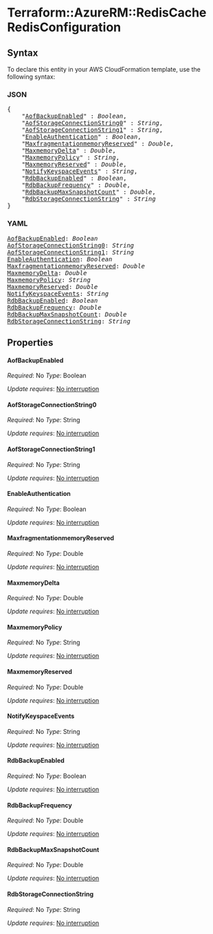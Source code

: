 # Terraform::AzureRM::RedisCache RedisConfiguration

## Syntax

To declare this entity in your AWS CloudFormation template, use the following syntax:

### JSON

<pre>
{
    "<a href="#aofbackupenabled" title="AofBackupEnabled">AofBackupEnabled</a>" : <i>Boolean</i>,
    "<a href="#aofstorageconnectionstring0" title="AofStorageConnectionString0">AofStorageConnectionString0</a>" : <i>String</i>,
    "<a href="#aofstorageconnectionstring1" title="AofStorageConnectionString1">AofStorageConnectionString1</a>" : <i>String</i>,
    "<a href="#enableauthentication" title="EnableAuthentication">EnableAuthentication</a>" : <i>Boolean</i>,
    "<a href="#maxfragmentationmemoryreserved" title="MaxfragmentationmemoryReserved">MaxfragmentationmemoryReserved</a>" : <i>Double</i>,
    "<a href="#maxmemorydelta" title="MaxmemoryDelta">MaxmemoryDelta</a>" : <i>Double</i>,
    "<a href="#maxmemorypolicy" title="MaxmemoryPolicy">MaxmemoryPolicy</a>" : <i>String</i>,
    "<a href="#maxmemoryreserved" title="MaxmemoryReserved">MaxmemoryReserved</a>" : <i>Double</i>,
    "<a href="#notifykeyspaceevents" title="NotifyKeyspaceEvents">NotifyKeyspaceEvents</a>" : <i>String</i>,
    "<a href="#rdbbackupenabled" title="RdbBackupEnabled">RdbBackupEnabled</a>" : <i>Boolean</i>,
    "<a href="#rdbbackupfrequency" title="RdbBackupFrequency">RdbBackupFrequency</a>" : <i>Double</i>,
    "<a href="#rdbbackupmaxsnapshotcount" title="RdbBackupMaxSnapshotCount">RdbBackupMaxSnapshotCount</a>" : <i>Double</i>,
    "<a href="#rdbstorageconnectionstring" title="RdbStorageConnectionString">RdbStorageConnectionString</a>" : <i>String</i>
}
</pre>

### YAML

<pre>
<a href="#aofbackupenabled" title="AofBackupEnabled">AofBackupEnabled</a>: <i>Boolean</i>
<a href="#aofstorageconnectionstring0" title="AofStorageConnectionString0">AofStorageConnectionString0</a>: <i>String</i>
<a href="#aofstorageconnectionstring1" title="AofStorageConnectionString1">AofStorageConnectionString1</a>: <i>String</i>
<a href="#enableauthentication" title="EnableAuthentication">EnableAuthentication</a>: <i>Boolean</i>
<a href="#maxfragmentationmemoryreserved" title="MaxfragmentationmemoryReserved">MaxfragmentationmemoryReserved</a>: <i>Double</i>
<a href="#maxmemorydelta" title="MaxmemoryDelta">MaxmemoryDelta</a>: <i>Double</i>
<a href="#maxmemorypolicy" title="MaxmemoryPolicy">MaxmemoryPolicy</a>: <i>String</i>
<a href="#maxmemoryreserved" title="MaxmemoryReserved">MaxmemoryReserved</a>: <i>Double</i>
<a href="#notifykeyspaceevents" title="NotifyKeyspaceEvents">NotifyKeyspaceEvents</a>: <i>String</i>
<a href="#rdbbackupenabled" title="RdbBackupEnabled">RdbBackupEnabled</a>: <i>Boolean</i>
<a href="#rdbbackupfrequency" title="RdbBackupFrequency">RdbBackupFrequency</a>: <i>Double</i>
<a href="#rdbbackupmaxsnapshotcount" title="RdbBackupMaxSnapshotCount">RdbBackupMaxSnapshotCount</a>: <i>Double</i>
<a href="#rdbstorageconnectionstring" title="RdbStorageConnectionString">RdbStorageConnectionString</a>: <i>String</i>
</pre>

## Properties

#### AofBackupEnabled

_Required_: No
_Type_: Boolean

_Update requires_: [No interruption](https://docs.aws.amazon.com/AWSCloudFormation/latest/UserGuide/using-cfn-updating-stacks-update-behaviors.html#update-no-interrupt)

#### AofStorageConnectionString0

_Required_: No
_Type_: String

_Update requires_: [No interruption](https://docs.aws.amazon.com/AWSCloudFormation/latest/UserGuide/using-cfn-updating-stacks-update-behaviors.html#update-no-interrupt)

#### AofStorageConnectionString1

_Required_: No
_Type_: String

_Update requires_: [No interruption](https://docs.aws.amazon.com/AWSCloudFormation/latest/UserGuide/using-cfn-updating-stacks-update-behaviors.html#update-no-interrupt)

#### EnableAuthentication

_Required_: No
_Type_: Boolean

_Update requires_: [No interruption](https://docs.aws.amazon.com/AWSCloudFormation/latest/UserGuide/using-cfn-updating-stacks-update-behaviors.html#update-no-interrupt)

#### MaxfragmentationmemoryReserved

_Required_: No
_Type_: Double

_Update requires_: [No interruption](https://docs.aws.amazon.com/AWSCloudFormation/latest/UserGuide/using-cfn-updating-stacks-update-behaviors.html#update-no-interrupt)

#### MaxmemoryDelta

_Required_: No
_Type_: Double

_Update requires_: [No interruption](https://docs.aws.amazon.com/AWSCloudFormation/latest/UserGuide/using-cfn-updating-stacks-update-behaviors.html#update-no-interrupt)

#### MaxmemoryPolicy

_Required_: No
_Type_: String

_Update requires_: [No interruption](https://docs.aws.amazon.com/AWSCloudFormation/latest/UserGuide/using-cfn-updating-stacks-update-behaviors.html#update-no-interrupt)

#### MaxmemoryReserved

_Required_: No
_Type_: Double

_Update requires_: [No interruption](https://docs.aws.amazon.com/AWSCloudFormation/latest/UserGuide/using-cfn-updating-stacks-update-behaviors.html#update-no-interrupt)

#### NotifyKeyspaceEvents

_Required_: No
_Type_: String

_Update requires_: [No interruption](https://docs.aws.amazon.com/AWSCloudFormation/latest/UserGuide/using-cfn-updating-stacks-update-behaviors.html#update-no-interrupt)

#### RdbBackupEnabled

_Required_: No
_Type_: Boolean

_Update requires_: [No interruption](https://docs.aws.amazon.com/AWSCloudFormation/latest/UserGuide/using-cfn-updating-stacks-update-behaviors.html#update-no-interrupt)

#### RdbBackupFrequency

_Required_: No
_Type_: Double

_Update requires_: [No interruption](https://docs.aws.amazon.com/AWSCloudFormation/latest/UserGuide/using-cfn-updating-stacks-update-behaviors.html#update-no-interrupt)

#### RdbBackupMaxSnapshotCount

_Required_: No
_Type_: Double

_Update requires_: [No interruption](https://docs.aws.amazon.com/AWSCloudFormation/latest/UserGuide/using-cfn-updating-stacks-update-behaviors.html#update-no-interrupt)

#### RdbStorageConnectionString

_Required_: No
_Type_: String

_Update requires_: [No interruption](https://docs.aws.amazon.com/AWSCloudFormation/latest/UserGuide/using-cfn-updating-stacks-update-behaviors.html#update-no-interrupt)

